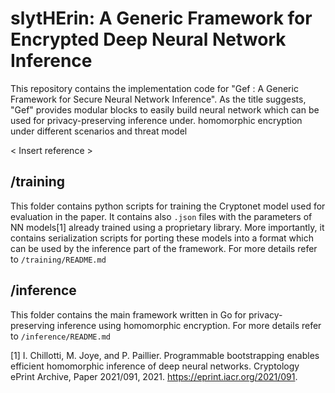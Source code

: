 # slytHErin: A Generic Framework for Encrypted Deep Neural Network Inference
This repository contains the implementation code for "Gef : A Generic Framework for Secure Neural Network Inference". As the title suggests, "Gef" provides modular blocks
to easily build neural network which can be used for privacy-preserving inference under.
homomorphic encryption under different scenarios and threat model

< Insert reference >

## /training
This folder contains python scripts for training the Cryptonet model used for evaluation in the paper. It contains also ```.json``` files with the parameters of NN models[1] already trained using a proprietary library.
More importantly, it contains serialization scripts for porting these models into a format which can be used by the inference part of the framework.
For more details refer to ```/training/README.md```

## /inference
This folder contains the main framework written in Go for privacy-preserving inference using homomorphic encryption.
For more details refer to ```/inference/README.md```

[1] I. Chillotti, M. Joye, and P. Paillier. Programmable bootstrapping enables efficient homomorphic inference of deep neural networks. Cryptology ePrint Archive, Paper 2021/091, 2021. https://eprint.iacr.org/2021/091.
